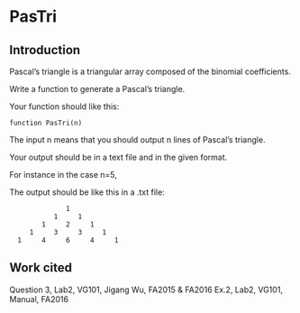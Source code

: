 # PasTri

## Introduction

Pascal’s triangle is a triangular array composed of the binomial coefficients. 

Write a function to generate a Pascal’s triangle.

Your function should like this:

`function PasTri(n)`

The input n means that you should output n lines of Pascal’s triangle.

Your output should be in a text file and in the given format.

For instance in the case n=5,

The output should be like this in a .txt file:

```
              1   
           1     1   
        1     2     1   
     1     3     3     1   
  1     4     6     4     1   
```

## Work cited
Question 3, Lab2, VG101, Jigang Wu, FA2015 & FA2016
Ex.2, Lab2, VG101, Manual, FA2016